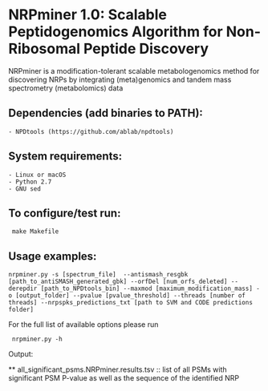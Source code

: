 # NRPminer 1.0: Scalable Peptidogenomics Algorithm for Non-Ribosomal Peptide Discovery 

NRPminer is a modification-tolerant scalable metabologenomics method for discovering NRPs by integrating (meta)genomics and tandem mass spectrometry (metabolomics) data

## Dependencies (add binaries to PATH):

	- NPDtools (https://github.com/ablab/npdtools)

## System requirements:

	- Linux or macOS
	- Python 2.7
	- GNU sed 

## To configure/test run:

     make Makefile

## Usage examples: 


	nrpminer.py -s [spectrum_file]  --antismash_resgbk [path_to_antiSMASH_generated_gbk] --orfDel [num_orfs_deleted] --derepdir [path_to_NPDtools_bin] --maxmod [maximum_modification_mass] -o [output_folder] --pvalue [pvalue_threshold] --threads [number of threads] --nrpspks_predictions_txt [path to SVM and CODE predictions folder]       



For the full list of available options please run

     nrpminer.py -h


Output:

** all_significant_psms.NRPminer.results.tsv ::            list of all PSMs with significant PSM P-value as well as the sequence of the identified NRP

